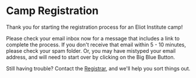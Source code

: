 # Camp Registration


Thank you for starting the registration process for an Eliot Institute camp!

Please check your email inbox now for a message that includes a link to complete the process. If you don't receive that email within 5 - 10 minutes, please check your spam folder. Or, you may have mistyped your email address, and will need to start over by clicking on the Big Blue Button.

Still having trouble? Contact the [Registrar](mailto://registrar@eliotinstitute.org), and we'll help you sort things out.

